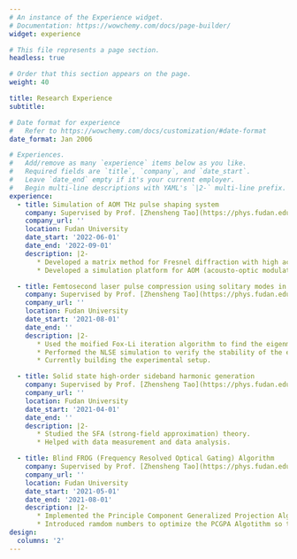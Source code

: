 ```yaml
---
# An instance of the Experience widget.
# Documentation: https://wowchemy.com/docs/page-builder/
widget: experience

# This file represents a page section.
headless: true

# Order that this section appears on the page.
weight: 40

title: Research Experience
subtitle:

# Date format for experience
#   Refer to https://wowchemy.com/docs/customization/#date-format
date_format: Jan 2006

# Experiences.
#   Add/remove as many `experience` items below as you like.
#   Required fields are `title`, `company`, and `date_start`.
#   Leave `date_end` empty if it's your current employer.
#   Begin multi-line descriptions with YAML's `|2-` multi-line prefix.
experience:
  - title: Simulation of AOM THz pulse shaping system
    company: Supervised by Prof. [Zhensheng Tao](https://phys.fudan.edu.cn/16/4b/c7605a136779/page.htm)
    company_url: ''
    location: Fudan University
    date_start: '2022-06-01'
    date_end: '2022-09-01'
    description: |2-
       * Developed a matrix method for Fresnel diffraction with high accuracy, which can be used in simulating near-field geometric optics.
       * Developed a simulation platform for AOM (acousto-optic modulators) pulse shaping system with arbitrary geometric setup.

  - title: Femtosecond laser pulse compression using solitary modes in nonlinear multi-pass cell
    company: Supervised by Prof. [Zhensheng Tao](https://phys.fudan.edu.cn/16/4b/c7605a136779/page.htm)
    company_url: ''
    location: Fudan University
    date_start: '2021-08-01'
    date_end: ''
    description: |2-
       * Used the moified Fox-Li iteration algorithm to find the eigenmodes of nonliear multi-pass cell with Kerr media.
       * Performed the NLSE simulation to verify the stability of the eigenmodes, i.e., the formation of soliton and its stability.
       * Currently building the experimental setup.

  - title: Solid state high-order sideband harmonic generation
    company: Supervised by Prof. [Zhensheng Tao](https://phys.fudan.edu.cn/16/4b/c7605a136779/page.htm)
    company_url: ''
    location: Fudan University
    date_start: '2021-04-01'
    date_end: ''
    description: |2-
       * Studied the SFA (strong-field approximation) theory.
       * Helped with data measurement and data analysis.

  - title: Blind FROG (Frequency Resolved Optical Gating) Algorithm
    company: Supervised by Prof. [Zhensheng Tao](https://phys.fudan.edu.cn/16/4b/c7605a136779/page.htm)
    company_url: ''
    location: Fudan University
    date_start: '2021-05-01'
    date_end: '2021-08-01'
    description: |2-
       * Implemented the Principle Component Generalized Projection Algorithm (PCGPA) and Ptychographic algorithm for Blind FROG.
       * Introduced ramdom numbers to optimize the PCGPA Algotithm so that it's suitable for Blind FROG problems.
design:
  columns: '2'
---
```

